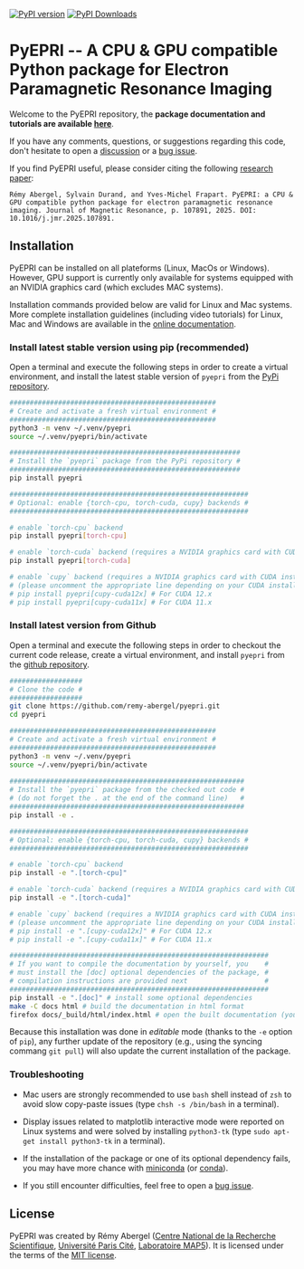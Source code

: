 [![PyPI version](https://img.shields.io/pypi/v/pyepri?color=YELLOW)](https://pypi.org/project/pyepri/)
[![PyPI Downloads](https://static.pepy.tech/badge/pyepri)](https://pypi.org/project/pyepri)

# PyEPRI -- A CPU & GPU compatible Python package for Electron Paramagnetic Resonance Imaging

Welcome to the PyEPRI repository, the **package documentation and
tutorials are available [here](https://pyepri.math.cnrs.fr/)**.

If you have any comments, questions, or suggestions regarding this
code, don't hesitate to open a
[discussion](https://github.com/remy-abergel/pyepri/discussions) or a
[bug issue](https://github.com/remy-abergel/pyepri/issues). 

If you find PyEPRI useful, please consider citing the following
[research paper](https://doi.org/10.1016/j.jmr.2025.107891):

```
Rémy Abergel, Sylvain Durand, and Yves-Michel Frapart. PyEPRI: a CPU & GPU compatible python package for electron paramagnetic resonance imaging. Journal of Magnetic Resonance, p. 107891, 2025. DOI: 10.1016/j.jmr.2025.107891.
```

## Installation

PyEPRI can be installed on all plateforms (Linux, MacOs or
Windows). However, GPU support is currently only available for systems
equipped with an NVIDIA graphics card (which excludes MAC systems).

Installation commands provided below are valid for Linux and Mac
systems. More complete installation guidelines (including video
tutorials) for Linux, Mac and Windows are available in the [online
documentation](https://pyepri.math.cnrs.fr/installation.html).

### Install latest stable version using pip (recommended)

Open a terminal and execute the following steps in order to create a
virtual environment, and install the latest stable version of `pyepri`
from the [PyPi repository](https://pypi.org/project/pyepri/).

```bash
###################################################
# Create and activate a fresh virtual environment #
###################################################
python3 -m venv ~/.venv/pyepri
source ~/.venv/pyepri/bin/activate

#########################################################
# Install the `pyepri` package from the PyPi repository #
#########################################################
pip install pyepri

###########################################################
# Optional: enable {torch-cpu, torch-cuda, cupy} backends #
###########################################################

# enable `torch-cpu` backend
pip install pyepri[torch-cpu]

# enable `torch-cuda` backend (requires a NVIDIA graphics card with CUDA installed)
pip install pyepri[torch-cuda]

# enable `cupy` backend (requires a NVIDIA graphics card with CUDA installed)
# (please uncomment the appropriate line depending on your CUDA installation)
# pip install pyepri[cupy-cuda12x] # For CUDA 12.x
# pip install pyepri[cupy-cuda11x] # For CUDA 11.x
```

### Install latest version from Github

Open a terminal and execute the following steps in order to checkout
the current code release, create a virtual environment, and install
`pyepri` from the [github
repository](https://github.com/remy-abergel/pyepri/).

```bash
##################
# Clone the code #
##################
git clone https://github.com/remy-abergel/pyepri.git
cd pyepri

###################################################
# Create and activate a fresh virtual environment #
###################################################
python3 -m venv ~/.venv/pyepri
source ~/.venv/pyepri/bin/activate
	 
##########################################################
# Install the `pyepri` package from the checked out code #
# (do not forget the . at the end of the command line)   #
##########################################################
pip install -e .

###########################################################
# Optional: enable {torch-cpu, torch-cuda, cupy} backends #
###########################################################

# enable `torch-cpu` backend
pip install -e ".[torch-cpu]"

# enable `torch-cuda` backend (requires a NVIDIA graphics card with CUDA installed)
pip install -e ".[torch-cuda]"

# enable `cupy` backend (requires a NVIDIA graphics card with CUDA installed)
# (please uncomment the appropriate line depending on your CUDA installation)
# pip install -e ".[cupy-cuda12x]" # For CUDA 12.x
# pip install -e ".[cupy-cuda11x]" # For CUDA 11.x

################################################################
# If you want to compile the documentation by yourself, you    #
# must install the [doc] optional dependencies of the package, #
# compilation instructions are provided next                   #
################################################################
pip install -e ".[doc]" # install some optional dependencies
make -C docs html # build the documentation in html format
firefox docs/_build/html/index.html # open the built documentation (you can replace firefox by any other browser)
```

Because this installation was done in *editable* mode (thanks to the
``-e`` option of ``pip``), any further update of the repository (e.g.,
using the syncing commang ``git pull``) will also update the current
installation of the package.

### Troubleshooting

+ Mac users are strongly recommended to use ``bash`` shell instead of
  ``zsh`` to avoid slow copy-paste issues (type ``chsh -s /bin/bash``
  in a terminal).

+ Display issues related to matplotlib interactive mode were reported
  on Linux systems and were solved by installing ``python3-tk`` (type
  ``sudo apt-get install python3-tk`` in a terminal).
  
+ If the installation of the package or one of its optional dependency
  fails, you may have more chance with
  [miniconda](https://docs.anaconda.com/miniconda/miniconda-install/) (or
  [conda](https://anaconda.org/anaconda/conda)).

+ If you still encounter difficulties, feel free to open a [bug
  issue](https://github.com/remy-abergel/pyepri/issues).

## License

PyEPRI was created by Rémy Abergel ([Centre National de la Recherche
Scientifique](https://www.cnrs.fr/fr), [Université Paris
Cité](https://u-paris.fr/), [Laboratoire
MAP5](https://map5.mi.parisdescartes.fr/)). It is licensed under the
terms of the [MIT license](LICENSE).
